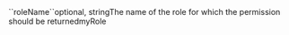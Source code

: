 <tr><td>``roleName``</td><td>optional, string</td><td>The name of the role for which the permission should be returned</td><td>myRole</td><td></td></tr>
